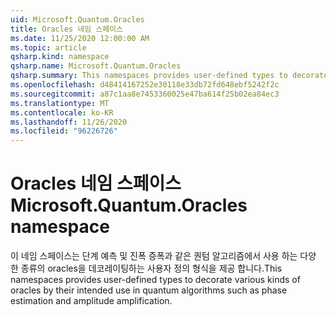 ```yaml
---
uid: Microsoft.Quantum.Oracles
title: Oracles 네임 스페이스
ms.date: 11/25/2020 12:00:00 AM
ms.topic: article
qsharp.kind: namespace
qsharp.name: Microsoft.Quantum.Oracles
qsharp.summary: This namespaces provides user-defined types to decorate various kinds of oracles by their intended use in quantum algorithms such as phase estimation and amplitude amplification.
ms.openlocfilehash: d48414167252e30118e33db72fd648ebf5242f2c
ms.sourcegitcommit: a87c1aa8e7453360025e47ba614f25b02ea84ec3
ms.translationtype: MT
ms.contentlocale: ko-KR
ms.lasthandoff: 11/26/2020
ms.locfileid: "96226726"
---
```

# <a name="microsoftquantumoracles-namespace"></a><span data-ttu-id="8ecbe-102">Oracles 네임 스페이스</span><span class="sxs-lookup"><span data-stu-id="8ecbe-102">Microsoft.Quantum.Oracles namespace</span></span>

<span data-ttu-id="8ecbe-103">이 네임 스페이스는 단계 예측 및 진폭 증폭과 같은 퀀텀 알고리즘에서 사용 하는 다양 한 종류의 oracles을 데코레이팅하는 사용자 정의 형식을 제공 합니다.</span><span class="sxs-lookup"><span data-stu-id="8ecbe-103">This namespaces provides user-defined types to decorate various kinds of oracles by their intended use in quantum algorithms such as phase estimation and amplitude amplification.</span></span>

